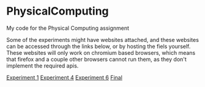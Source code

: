 # PhysicalComputing
My code for the Physical Computing assignment


Some of the experiments might have websites attached, and these websites can be accessed through the links below, or by hosting the fiels yourself.
These websites will only work on chromium based browsers, which means that firefox and a couple other browsers cannot run them, as they don't implement the required apis.

[Experiment 1](https://xotom.github.io/PhysicalComputing/Experiment%201/)
[Experiment 4](https://xotom.github.io/PhysicalComputing/Experiment%204/)
[Experiment 6](https://xotom.github.io/PhysicalComputing/Experiment%206/)
[Final](https://xotom.github.io/PhysicalComputing/Final/)


